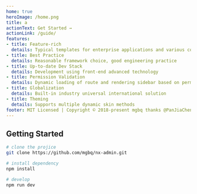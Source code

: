 ```yaml
---
home: true
heroImage: /home.png
title: a
actionText: Get Started →
actionLink: /guide/
features:
- title: Feature-rich
  details: Typical templates for enterprise applications and various components
- title: Best Practice
  details: Reasonable framework choice, good engineering practice
- title: Up-to-date Dev Stack
  details: Development using front-end advanced technology
- title: Permission Validation
  details: Dynamic loading of route and rendering sidebar based on permissions
- title: Globalization
  details: Built-in industry universal international solution
- title: Theming
  details: Supports multiple dynamic skin methods
footer: MIT Licensed | Copyright © 2018-present mgbq thanks @PanJiaChen
---
```


## Getting Started

```bash
# clone the projice
git clone https://github.com/mgbq/nx-admin.git

# install dependency
npm install

# develop
npm run dev
```

